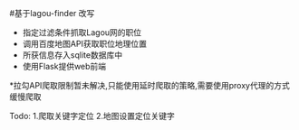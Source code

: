 
#基于lagou-finder 改写

* 指定过滤条件抓取Lagou网的职位
* 调用百度地图API获取职位地理位置
* 所获信息存入sqlite数据库中
* 使用Flask提供web前端

*拉勾API爬取限制暂未解决,只能使用延时爬取的策略,需要使用proxy代理的方式缓慢爬取

Todo:
1.爬取关键字定位
2.地图设置定位关键字


